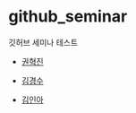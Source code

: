 # github_seminar
깃허브 세미나 테스트

* [권혁진](https://github.com/hyukjin1)

* [김경수](https://github.com/insort)

* [김인아](https://github.com/insort)
